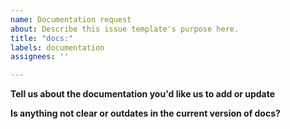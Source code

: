 ```yaml
---
name: Documentation request
about: Describe this issue template's purpose here.
title: "docs:"
labels: documentation
assignees: ''

---
```


**Tell us about the documentation you'd like us to add or update**

**Is anything not clear or outdates in the current version of docs?**
